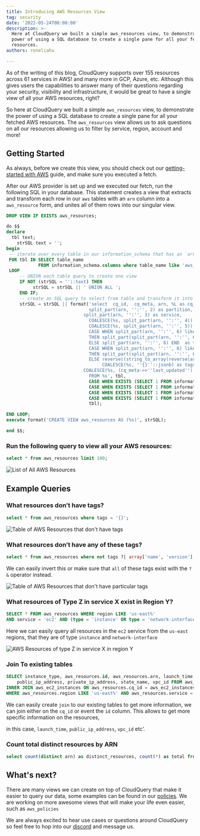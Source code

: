 ```yaml
---
title: Introducing AWS Resources View
tag: security
date: '2022-05-24T00:00:00'
description: >-
  Here at CloudQuery we built a simple aws_resources view, to demonstrate the
  power of using a SQL database to create a single pane for all your fetched AWS
  resources.
authors: roneliahu

---
```


As of the writing of this blog, CloudQuery supports over 155 resources across 61 services in AWS! and many more in GCP, Azure, etc. Although this gives users the capabilities to answer many of their questions regarding your security, visibility and infrastructure, it would be great to have a single view of all your AWS resources, right?

So here at CloudQuery we built a simple `aws_resources` view, to demonstrate the power of using a SQL database to create a single pane for all your fetched AWS resources. The `aws_resources` view allows us to ask questions on all our resources allowing us to filter by service, region, account and more!


## Getting Started

As always, before we create this view, you should check out our [getting-started with AWS](https://docs.cloudquery.io/docs/getting-started/getting-started-with-aws) guide, and make sure you executed a fetch.

After our AWS provider is set up and we executed our fetch, run the following SQL in your database. This statement creates a view that extracts and transform each row in our `aws` tables with an `arn` column into a `aws_resource` form, and unites all of them rows into our singular view.

```sql
DROP VIEW IF EXISTS aws_resources;

do $$
declare
  tbl text;
	strSQL text = '';
begin
 -- iterate over every table in our information_schema that has an `arn` column available
 FOR tbl IN SELECT table_name
            FROM information_schema.columns where table_name like 'aws_%s' and COLUMN_NAME  = 'arn'
 LOOP
     -- UNION each table query to create one view
 	 IF NOT (strSQL = ''::text) THEN
	      strSQL = strSQL || ' UNION ALL ';
	 END IF;
	 -- create an SQL query to select from table and transform it into our resources view schema
	 strSQL = strSQL || format('select  cq_id,  cq_meta, arn, %L as cq_table,
							   split_part(arn, '':'', 2) as partition,
			  				 split_part(arn, '':'', 3) as service,
							   COALESCE(%s, split_part(arn, '':'', 4)) as region,
							   COALESCE(%s, split_part(arn, '':'', 5)) as account_id,
							   CASE WHEN split_part(arn, '':'', 6) like ''%%/%%''
							   THEN split_part(split_part(arn, '':'', 6), ''/'', 1)
							   ELSE split_part(arn, '':'', 6) END  as type,
							   CASE WHEN split_part(arn, '':'', 6) like ''%%/%%''
							   THEN split_part(split_part(arn, '':'', 6), ''/'', 2)
							   ELSE reverse((string_to_array(reverse(arn), '':'')::text[])[1]) END as id,
							  		COALESCE(%s, ''{}''::jsonb) as tags,
		  					 COALESCE(%s, (cq_meta->>''last_updated'')::timestamp) as fetch_date
							   FROM %s', tbl,
							   CASE WHEN EXISTS (SELECT 1 FROM information_schema.columns WHERE column_name='region' AND table_name=tbl) THEN 'region' ELSE 'NULL' END,
							   CASE WHEN EXISTS (SELECT 1 FROM information_schema.columns WHERE column_name='account_id' AND table_name=tbl) THEN 'account_id' ELSE 'NULL' END,
							   CASE WHEN EXISTS (SELECT 1 FROM information_schema.columns WHERE column_name='tags' AND table_name=tbl) THEN 'tags' ELSE '''{}''::jsonb' END,
							   CASE WHEN EXISTS (SELECT 1 FROM information_schema.columns WHERE column_name='fetch_date' AND table_name=tbl) THEN 'fetch_date' ELSE 'NULL::timestamp' END,
							   tbl);

END LOOP;
execute format('CREATE VIEW aws_resources AS (%s)', strSQL);

end $$;

```

### Run the following query to view all your AWS resources:

```sql
select * from aws_resources limit 100;
```

![List of All AWS Resources](/img/blog/aws-resources-view/all-resources.png)

## Example Queries

### What resources don’t have tags?

```sql
select * from aws_resources where tags = '{}';
```

![Table of AWS Resources that don't have tags](/img/blog/aws-resources-view/resources-without-tags.png)

### What resources don’t have any of these tags?

```sql
select * from aws_resources where not tags ?| array['name', 'version'];
```

We can easily invert this or make sure that `all` of these tags exist with the `?&` operator instead.

![Table of AWS Resources that don't have particular tags](/img/blog/aws-resources-view/resources-without-particular-tags.png)

### What resources of Type Z in service X exist in Region Y?

```sql
SELECT * FROM aws_resources WHERE region LIKE 'us-east%'
AND service = 'ec2' AND (type = 'instance' OR type = 'network-interface');
```

Here we can easily query all resources in the `ec2` service from the `us-east` regions, that they are of type `instance` and `network-interface`

![AWS Resources of type Z in service X in region Y](/img/blog/aws-resources-view/resources-of-type-z-in-service-x-in-region-y.png)

### Join To existing tables

```sql
SELECT instance_type, aws_resources.id, aws_resources.arn, launch_time,
	public_ip_address, private_ip_address, state_name, vpc_id FROM aws_resources
INNER JOIN aws_ec2_instances ON aws_resources.cq_id = aws_ec2_instances.cq_id
WHERE aws_resources.region LIKE 'us-east%' AND aws_resources.service = 'ec2' AND aws_resources.type = 'instance' AND aws_resources.tags = '{}'
```

We can easily create `join` to our existing tables to get more information, we can join either on the `cq_id` or event the `id` column. This allows to get more specific information on the resources,

in this case, `launch_time`, `public_ip_address`, `vpc_id` etc’.

### Count total distinct resources by ARN

```sql
select count(distinct arn) as distinct_resources, count(*) as total from aws_resources
```

## What's next?

There are many views we can create on top of CloudQuery that make it easier to query our data, some examples can be found in our [policies](https://hub.cloudquery.io/policies). We are working on more awesome views that will make your life even easier, such as `aws_policies`

We are always excited to hear use cases or questions around CloudQuery so feel free to hop into our [discord](https://cloudquery.io/discord) and message us.
